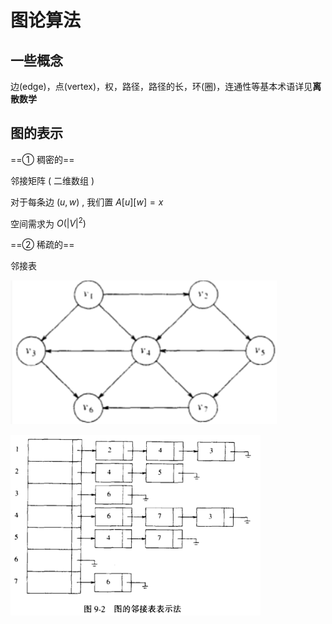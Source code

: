 # 图论算法

## 一些概念

边(edge)，点(vertex)，权，路径，路径的长，环(圈)，连通性等基本术语详见**离散数学**

## 图的表示

==① 稠密的==

邻接矩阵 ( 二维数组 )

对于每条边 $(u,w)$ , 我们置 $A[u][w]=x$

空间需求为 $O({|V|}^2)$

==② 稀疏的==

邻接表

![](image/2024-01-12-18-20-05.png)

![](image/2021-12-15-10-49-34.png)
